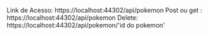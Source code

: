 ﻿Link de Acesso:  https://localhost:44302/api/pokemon 
Post ou get :  https://localhost:44302/api/pokemon
Delete:  https://localhost:44302/api/pokemon/'id do pokemon'
